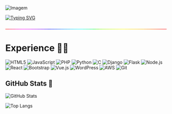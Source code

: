 ![Imagem](https://media.licdn.com/dms/image/v2/D4D16AQFbFboUpcNcUA/profile-displaybackgroundimage-shrink_200_800/profile-displaybackgroundimage-shrink_200_800/0/1684259456252?e=2147483647&v=beta&t=OZ8QNzv0ZyfmU_72Ki4s_GOeWRtl64mj5-WaP4d1h1o)

[![Typing SVG](https://readme-typing-svg.demolab.com?font=Pixel&duration=1500&pause=1000&center=true&vCenter=true&width=435&lines=Hi%2C+guys+%F0%9F%91%8B;I'm+Gabriel+Silva+(Brazillian).+%F0%9F%87%A7%F0%9F%87%B7;I'm+a+Software+Engineering+student+%F0%9F%91%A8%F0%9F%8F%BB%E2%80%8D%F0%9F%92%BB+)](https://git.io/typing-svg)

![Linear](https://github.com/manulthanura/manulthanura/blob/main/GradientLine.gif)
# Experience 👨‍💻

![HTML5](https://img.icons8.com/color/48/000000/html-5.png)
![JavaScript](https://img.icons8.com/color/48/000000/javascript.png)
![PHP](https://img.icons8.com/color/48/000000/php.png)
![Python](https://img.icons8.com/color/48/000000/python.png)
![C](https://img.icons8.com/color/48/000000/c.png)
![Django](https://img.icons8.com/color/48/000000/django.png)
![Flask](https://img.icons8.com/color/48/000000/flask.png)
![Node.js](https://img.icons8.com/color/48/000000/nodejs.png)
![React](https://img.icons8.com/color/48/000000/react-native.png)
![Bootstrap](https://img.icons8.com/color/48/000000/bootstrap.png)
![Vue.js](https://img.icons8.com/color/48/000000/vue-js.png)
![WordPress](https://img.icons8.com/color/48/000000/wordpress.png)
![AWS](https://img.icons8.com/color/48/000000/amazon-web-services.png)
![Git](https://img.icons8.com/color/48/000000/git.png)

## GitHub Stats 🌟
 ![GitHub Stats](https://github-readme-stats.vercel.app/api?username=GabrielSilva87&show_icons=true&theme=radical) 

<img alt="Top Langs" height="150px" src="https://github-readme-stats.vercel.app/api/top-langs/?username=GabrielSilva87&layout=compact&count_private=true&show_icons=true&theme=tokyonight" ha/>
